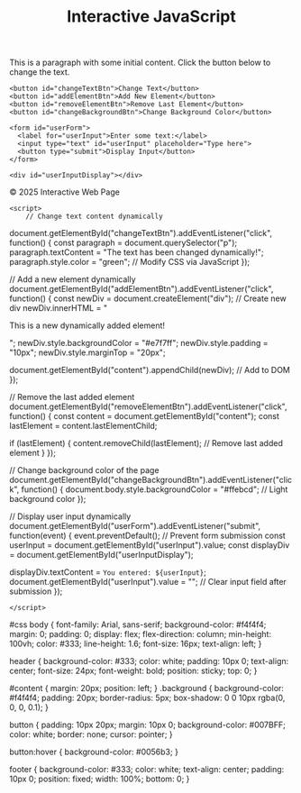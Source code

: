 <!DOCTYPE html>
<html lang="en">
<head>
  <meta charset="UTF-8">
  <meta name="viewport" content="width=device-width, initial-scale=1.0">
  <title>Interactive Web Page</title>
  <link rel="stylesheet" href="style.css">
</head>
<body>

  <header>
    <h1>Interactive JavaScript</h1>
  </header>

  <section id="content">
    <p>This is a paragraph with some initial content. Click the button below to change the text.</p>
    
    <button id="changeTextBtn">Change Text</button>
    <button id="addElementBtn">Add New Element</button>
    <button id="removeElementBtn">Remove Last Element</button>
    <button id="changeBackgroundBtn">Change Background Color</button>
    
    <form id="userForm">
      <label for="userInput">Enter some text:</label>
      <input type="text" id="userInput" placeholder="Type here">
      <button type="submit">Display Input</button>
    </form>
    
    <div id="userInputDisplay"></div>
  </section>

  <footer>
    <p>&copy; 2025 Interactive Web Page</p>
  </footer>

    <script>
        // Change text content dynamically
document.getElementById("changeTextBtn").addEventListener("click", function() {
  const paragraph = document.querySelector("p");
  paragraph.textContent = "The text has been changed dynamically!";
  paragraph.style.color = "green"; // Modify CSS via JavaScript
});

// Add a new element dynamically
document.getElementById("addElementBtn").addEventListener("click", function() {
  const newDiv = document.createElement("div");  // Create new div
  newDiv.innerHTML = "<p>This is a new dynamically added element!</p>";
  newDiv.style.backgroundColor = "#e7f7ff";
  newDiv.style.padding = "10px";
  newDiv.style.marginTop = "20px";
  
  document.getElementById("content").appendChild(newDiv);  // Add to DOM
});

// Remove the last added element
document.getElementById("removeElementBtn").addEventListener("click", function() {
  const content = document.getElementById("content");
  const lastElement = content.lastElementChild;
  
  if (lastElement) {
    content.removeChild(lastElement);  // Remove last added element
  }
});

// Change background color of the page
document.getElementById("changeBackgroundBtn").addEventListener("click", function() {
  document.body.style.backgroundColor = "#ffebcd"; // Light background color
});

// Display user input dynamically
document.getElementById("userForm").addEventListener("submit", function(event) {
  event.preventDefault();  // Prevent form submission
  const userInput = document.getElementById("userInput").value;
  const displayDiv = document.getElementById("userInputDisplay");

  displayDiv.textContent = `You entered: ${userInput}`;
  document.getElementById("userInput").value = "";  // Clear input field after submission
});

    </script>
</body>
</html>
#css
body {
    font-family: Arial, sans-serif;
    background-color: #f4f4f4;
    margin: 0;
    padding: 0;
    display: flex;
    flex-direction: column;
    min-height: 100vh;
    color: #333;
    line-height: 1.6;
    font-size: 16px;
    text-align: left; 
  }
  
  header {
    background-color: #333;
    color: white;
    padding: 10px 0;
    text-align: center;
    font-size: 24px;
    font-weight: bold;
    position: sticky;
    top: 0;
  }
  
  #content {
    margin: 20px;
    position: left;
  }
  .background {
    background-color: #f4f4f4;
    padding: 20px;
    border-radius: 5px;
    box-shadow: 0 0 10px rgba(0, 0, 0, 0.1);
  }
  
  button {
    padding: 10px 20px;
    margin: 10px 0;
    background-color: #007BFF;
    color: white;
    border: none;
    cursor: pointer;
  }
  
  button:hover {
    background-color: #0056b3;
  }
  
  footer {
    background-color: #333;
    color: white;
    text-align: center;
    padding: 10px 0;
    position: fixed;
    width: 100%;
    bottom: 0;
  }
  
